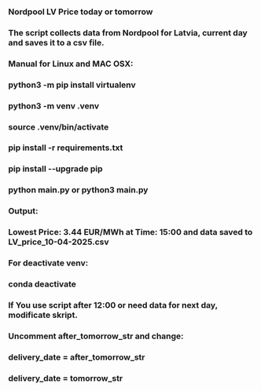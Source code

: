 ### Nordpool LV Price today or tomorrow
###
###
### The script collects data from Nordpool for Latvia, current day and saves it to a csv file.
###
### Manual for Linux and MAC OSX:
###
### python3 -m pip install virtualenv
### python3 -m venv .venv
### source .venv/bin/activate
### pip install -r requirements.txt
### pip install --upgrade pip
### python main.py or python3 main.py
###
### Output: 
### Lowest Price: 3.44 EUR/MWh at Time: 15:00 and data saved to LV_price_10-04-2025.csv
###
### For deactivate venv:
###
### conda deactivate
###
### If You use script after 12:00 or need data for next day, modificate skript.
### Uncomment after_tomorrow_str and change:
###
### delivery_date = after_tomorrow_str  
### delivery_date = tomorrow_str